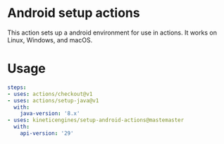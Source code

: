 # Android setup actions

This action sets up a android environment for use in actions. It works on Linux, Windows, and macOS.

# Usage

```yaml
steps:
- uses: actions/checkout@v1
- uses: actions/setup-java@v1
  with:
    java-version: '8.x'
- uses: kineticengines/setup-android-actions@mastemaster
  with:
    api-version: '29'
```